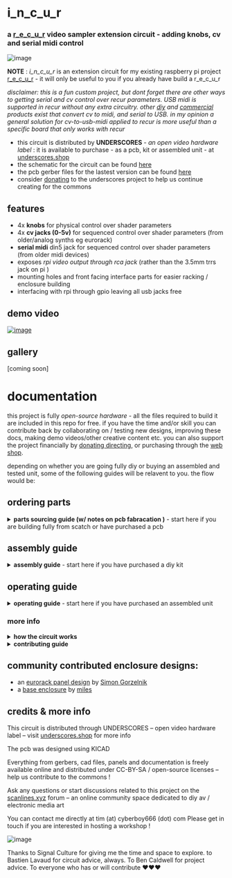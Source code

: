 # i_n_c_u_r

### a [r_e_c_u_r](https://github.com/cyberboy666/r_e_c_u_r) video sampler extension circuit - adding knobs, cv and serial midi control

![image](https://user-images.githubusercontent.com/12017938/151867823-2ffd7ad9-15bf-4f38-b4a9-118ac54efecb.png)

__NOTE__ : _i_n_c_u_r_ is an extension circuit for my existing raspberry pi project [r_e_c_u_r](https://github.com/cyberboy666/r_e_c_u_r) - it will only be useful to you if you already have build a r_e_c_u_r

_disclaimer: this is a fun custom project, but dont forget there are other ways to getting serial and cv control over recur parameters. USB midi is supported in recur without any extra circuitry. other [diy](https://aemodular.boards.net/thread/141/simple-cv-midi-converter-arduino) and [commercial](https://www.befaco.org/en/vcmc/) products exist that convert cv to midi, and serial to USB. in my opinion a general solution for cv-to-usb-midi applied to recur is more useful than a specific board that only works with recur_

- this circuit is distributed by __UNDERSCORES__ - _an open video hardware label_ : it is available to purchase - as a pcb, kit or assembled unit - at [underscores.shop](https://underscores.shop/i_n_c_u_r/)
- the schematic for the circuit can be found [here](/hardware/schematic.pdf)
- the pcb gerber files for the lastest version can be found [here](/hardware/i_n_c_u_r_latest.zip)
- consider [donating](https://liberapay.com/underscores/) to the underscores project to help us continue creating for the commons

## features

- 4x __knobs__ for physical control over shader parameters
- 4x __cv jacks (0-5v)__ for sequenced control over shader parameters (from older/analog synths eg eurorack)
- __serial midi__ din5 jack for sequenced control over shader parameters (from older midi devices)
- exposes _rpi video output through rca jack_ (rather than the 3.5mm trrs jack on pi )
- mounting holes and front facing interface parts for easier racking / enclosure building
- interfacing with rpi through gpio leaving all usb jacks free

## demo video

[![image](https://user-images.githubusercontent.com/12017938/151878669-bfd9f65a-8660-4917-8029-e255410f0958.png)](https://youtu.be/ah2HY1fuv8w?t=638)


## gallery

[coming soon]

# documentation

this project is fully _open-source hardware_ - all the files required to build it are included in this repo for free. if you have the time and/or skill you can contribute back by collaborating on / testing new designs, improving these docs, making demo videos/other creative content etc. you can also support the project financially by [donating directing](https://liberapay.com/underscores/), or purchasing through the [web shop](https://underscores.shop).

depending on whether you are going fully diy or buying an assembled and tested unit, some of the following guides will be relavent to you. the flow would be:

## ordering parts

<details><summary><b>parts sourcing guide (w/ notes on pcb fabracation )</b> - start here if you are building fully from scatch or have purchased a pcb</summary>

i try to source all the parts i can from either:
- [tayda](https://www.taydaelectronics.com/) ; cheaper for common parts like resistors etc, also good for mechanical parts like switches and buttons
- [mouser](https://www.mouser.de/) ; has lots more options, speciality video ic's, can sometimes cost more (free shipping on orders over 50euros)
- other ; ocationally there will be parts which will need to be sourced elsewhere - usaully either aliexpress, ebay or amazon etc...

take a look at the [full_bom](/hardware/bom/full_bom.csv) for this project to see where i am sourcing each part from

## import into tayda

- go to the [tayda quick order](https://www.taydaelectronics.com/quick-order/) and in bottom corner choose _add from file_
- select the file [tayda_bom.csv](../hardware/bom/tayda_bom.csv) in the BOM folder (you will have to download it first or clone this repo)
- after importing select _add to cart_
- __NOTE:__ the minimum value for resistors is 10, so you may need to modify these values to add to cart (or if they are already modified here you will need to see the  full_bom for actual part QTY) 

## import into mouser

- go to [mouser bom tool](https://nz.mouser.com/Bom/) and click _upload spreadsheet_
- select the file [mouser_bom.csv](../hardware/bom/mouser_bom.csv) in this folder (you will have to download it first or clone this repo), then _upload my spreadsheet_ and _next_
- ensure that __Mouser Part Number__ is selected in the dropdown above the first row, then _next_, _process_
- if everything looks correct can now put _add to basket_

# ordering pcbs

you can support this project by buying individual pcbs from the [shop](https://underscores.shop). if you would rather have pcbs fabricated from gerbers directly the file you need is [here](/hardware/i_n_c_u_r_latest.zip) 

- i get my pcbs fabricated from [jlcpcb](https://cart.jlcpcb.com/quote) - 5 is the minumum order per design
- upload the zip file with the `add gerber file` button
- the default settings are mostly fine - set the __PCB Qty__ and __PCB Color__ settings (you can check that the file looks correct with pcb veiwer)
- it may be best to combine orders with other pcbs you want to have fab'd since the shipping can cost more than the items - also orginising group buys is a good way to distribute the extra pcbs /costs 
  
i often use jlcpcb because they are reliable, cheap and give you an option of colours. remember though that the cheapest Chinese fab houses are not always the most ethical or environmently friendly - if you can afford it consider supporting local companies. 

</details>

## assembly guide

<details><summary><b>assembly guide</b> - start here if you have purchased a diy kit</summary>
  

## interactive BOM for build guiding

follow this link to view the [interactive BOM](https://htmlpreview.github.io/?https://github.com/cyberboy666/i_n_c_u_r/blob/main/hardware/bom/ibom.html)

## general solder advices

- remember to heat pad first (2-3seconds), then add solder, then continue to heat (1-2seconds)

- Checkout the web-comic [soldering is easy](https://mightyohm.com/files/soldercomic/FullSolderComic_EN.pdf) for more soldering advice

## general order of assembly

- in general while assembling i start placing resistors and capacitors first. placing 5 - 10 components at a time and then flipping the board to solder them and trim the legs etc.
- next i would do diodes, transistors and ic's - taking care that these are placed in the right direction (using a ic socket can be useful)
- finally i place the interface parts - rca jacks, power jack, pots and switches - make sure these have lots of solder on for structural stablity

## slightly more specific assembly advice

start with the lowest to place components : resistors, diodes, ic's

next i would place the two headers since soldering from the top can be awkward with too many components - __NOTE these need to be placed upside down!__ ,:

- J8 needs the pins facing up from top of pcb so the screen can go ontop and raspberry pi can go underneath
- J6 also needs to soldered from the top so a jumper from the pi board can be run to bottom of circuit

finally place the pots and jacks.
  
### rca video-out

if you want RCA video out from the pi on this pcb a jumper needs to be run from J6 to the composite video out on the raspberry pi board. on pi0 this is a labeled pin, however on pi3 you will need to solder directly to the board. i used a header-cable, cut one side to be soldered. The pin on pi3 is marked as PP24.

[picture coming soon]
  
</details>
  
## operating guide
  
<details><summary><b>operating guide</b> - start here if you have purchased an assembled unit</summary>

![image](https://user-images.githubusercontent.com/12017938/152460623-594553bc-bd70-41ab-b25c-0dcfacb6dc7d.png)

- to enable the analog inputs ( knobs & cv ) go to `user_input` folder in r_e_c_u_r's `_SETTINGS_` tab and toggle `ANALOG_INPUT`
- to enable serial midi input go to `user_input` folder in r_e_c_u_r's `_SETTINGS_` tab and toggle `MIDI_INPUT` to _serial_
  
for more info on operating r_e_c_u_r see this [guide](https://github.com/cyberboy666/r_e_c_u_r/wiki/operate_docs)

</details>

### more info

<details><summary><b>how the circuit works</b></summary>
  

                                                                                                                             
</details>

<details><summary><b>contributing guide</b></summary>
  
if you would like to contribute back to these projects in some way but dont know how the best thing (for now) would be to reach out to me directly ( tim@cyberboy666.com or @cyberboy666 on scanlines forum) - i will be happy to help
  
</details>

## community contributed enclosure designs:

- an [eurorack panel design](enclosure/i_n_c_u_r%20_%20eurorack_panel.stl) by [Simon Gorzelnik](https://www.instagram.com/shimon.jpg/)
- a [base enclosure](enclosure/INCUR%20enclosure%20base.stl) by [miles](mailto:milesjohnsonwashere@gmail.com)

## credits & more info


This circuit is distributed through UNDERSCORES – open video hardware label – visit [underscores.shop](https://underscores.shop) for more info

The pcb was designed using KICAD

Everything from gerbers, cad files, panels and documentation is freely available online and distributed under CC-BY-SA / open-source licenses – help us contribute to the commons !

Ask any questions or start discussions related to this project on the [scanlines.xyz](https://scanlines.xyz) forum – an online community space dedicated to diy av / electronic media art

You can contact me directly at tim (at) cyberboy666 (dot) com 
Please get in touch if you are interested in hosting a workshop !

![image](https://user-images.githubusercontent.com/12017938/152463166-0fea052b-1eed-4f63-a59d-55c360bfea76.png)


Thanks to Signal Culture for giving me the time and space to explore. to Bastien Lavaud for circuit advice, always. To Ben Caldwell for project advice. To everyone who has or will contribute ♥♥♥

